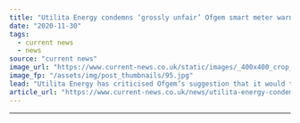 ```yaml
---
title: "Utilita Energy condemns ‘grossly unfair’ Ofgem smart meter warning"
date: "2020-11-30"
tags: 
  - current news
  - news
source: "current news"
image_url: "https://www.current-news.co.uk/static/images/_400x400_crop_center-center/Smart-meter-install-credit-SMS-plc.jpg"
image_fp: "/assets/img/post_thumbnails/95.jpg"
lead: "​Utilita Energy has criticised Ofgem’s suggestion that it would take emergency measures if it fails to meet second generation smart meter targets, claiming it is ‘grossly unfair’."
article_url: "https://www.current-news.co.uk/news/utilita-energy-condemns-grossly-unfair-ofgem-smart-meter-warning?utm_source=rss-feeds&utm_medium=rss&utm_campaign=rss"
---
```


---
